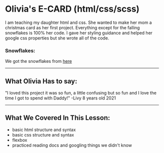 # Olivia's E-CARD (html/css/scss)
I am teaching my daughter html and css. She wanted to make her mom a christmas card as her first project. Everything except for the falling snowflakes is 100% her code. I gave her styling guidance and helped her google css properties but she wrote all of the code. 

### Snowflakes:
We got the snowflakes from [here](https://www.cssscript.com/css-only-snow-falling-effect/)


****


## What Olivia Has to say:
"I loved this project it was so fun, a little confusing but so fun and I love the time I got to spend with Daddy!" -Livy 8 years old 2021


****

## What We Covered In This Lesson:
+ basic html structure and syntax
+ basic css structure and syntax
+ flexbox
+ practiced reading docs and googling things we didn't know